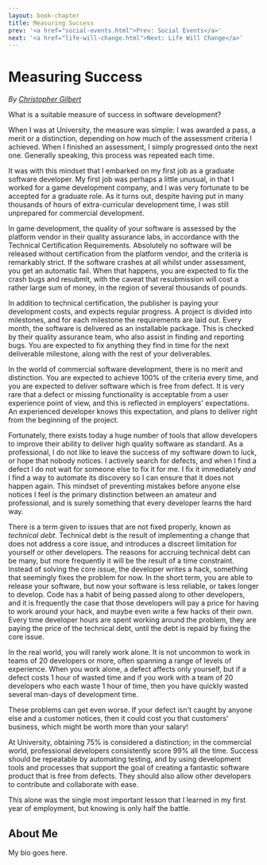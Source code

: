 ```yaml
---
layout: book-chapter
title: Measuring Success
prev: '<a href="social-events.html">Prev: Social Events</a>'
next: '<a href="life-will-change.html">Next: Life Will Change</a>'
---
```


# Measuring Success

_By [Christopher Gilbert](#about_me)_

What is a suitable measure of success in software development?

When I was at University, the measure was simple: I was awarded a pass, a merit or a distinction, depending on how much of the assessment criteria I achieved. When I finished an assessment, I simply progressed onto the next one. Generally speaking, this process was repeated each time.

It was with this mindset that I embarked on my first job as a graduate software developer. My first job was perhaps a little unusual, in that I worked for a game development company, and I was very fortunate to be accepted for a graduate role. As it turns out, despite having put in many thousands of hours of extra-curricular development time, I was still unprepared for commercial development.

In game development, the quality of your software is assessed by the platform vendor in their quality assurance labs, in accordance with the Technical Certification Requirements. Absolutely no software will be released without certification from the platform vendor, and the criteria is remarkably strict. If the software crashes at all whilst under assessment, you get an automatic fail. When that happens, you are expected to fix the crash bugs and resubmit, with the caveat that resubmission will cost a rather large sum of money, in the region of several thousands of pounds.

In addition to technical certification, the publisher is paying your development costs, and expects regular progress. A project is divided into milestones, and for each milestone the requirements are laid out. Every month, the software is delivered as an installable package. This is checked by their quality assurance team, who also assist in finding and reporting bugs. You are expected to fix anything they find in time for the next deliverable milestone, along with the rest of your deliverables.

In the world of commercial software development, there is no merit and distinction. You are expected to achieve 100% of the criteria every time, and you are expected to deliver software which is free from defect. It is very rare that a defect or missing functionality is acceptable from a user experience point of view, and this is reflected in employers' expectations. An experienced developer knows this expectation, and plans to deliver right from the beginning of the project.

Fortunately, there exists today a huge number of tools that allow developers to improve their ability to deliver high quality software as standard. As a professional, I do not like to leave the success of my software down to luck, or hope that nobody notices. I actively search for defects, and when I find a defect I do not wait for someone else to fix it for me. I fix it immediately _and_ I find a way to automate its discovery so I can ensure that it does not happen again. This mindset of preventing mistakes before anyone else notices I feel is the primary distinction between an amateur and professional, and is surely something that every developer learns the hard way.

There is a term given to issues that are not fixed properly, known as _technical debt_. Technical debt is the result of implementing a change that does not address a core issue, and introduces a discreet limitation for yourself or other developers. The reasons for accruing technical debt can be many, but more frequently it will be the result of a time constraint. Instead of solving the core issue, the developer writes a hack, something that seemingly fixes the problem for now. In the short term, you are able to release your software, but now your software is less reliable, or takes longer to develop. Code has a habit of being passed along to other developers, and it is frequently the case that those developers will pay a price for having to work around your hack, and maybe even write a few hacks of their own. Every time developer hours are spent working around the problem, they are paying the price of the technical debt, until the debt is repaid by fixing the core issue.

In the real world, you will rarely work alone. It is not uncommon to work in teams of 20 developers or more, often spanning a range of levels of experience. When you work alone, a defect affects only yourself, but if a defect costs 1 hour of wasted time and if you work with a team of 20 developers who each waste 1 hour of time, then you have quickly wasted several man-days of development time.

These problems can get even worse. If your defect isn't caught by anyone else and a customer notices, then it could cost you that customers' business, which might be worth more than your salary!

At University, obtaining 75% is considered a distinction; in the commercial world, professional developers consistently score 99% all the time. Success should be repeatable by automating testing, and by using development tools and processes that support the goal of creating a fantastic software product that is free from defects. They should also allow other developers to contribute and collaborate with ease.

This alone was the single most important lesson that I learned in my first year of employment, but knowing is only half the battle.

## About Me

My bio goes here.